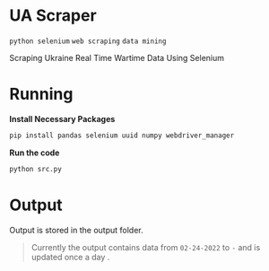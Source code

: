 
# UA Scraper 

`python selenium` `web scraping` `data mining`


Scraping Ukraine Real Time Wartime Data Using Selenium 



# Running 

__Install Necessary Packages__
```bash
pip install pandas selenium uuid numpy webdriver_manager
```

__Run the code__
```bash
python src.py
```

# Output 
Output is stored in the output folder.

>Currently the output contains data from `02-24-2022` to `-` and is updated once a day . 

